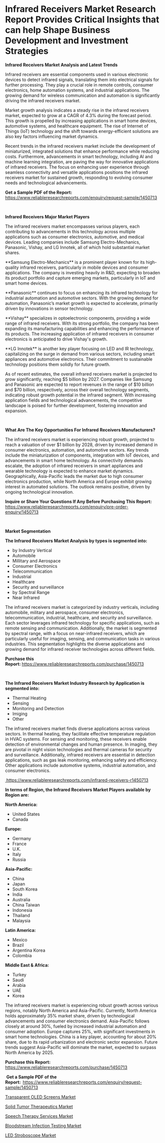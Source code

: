 <p><h1>Infrared Receivers Market Research Report Provides Critical Insights that can help Shape Business Development and Investment Strategies</h1></p><p><strong>Infrared Receivers Market Analysis and Latest Trends</strong></p>
<p><p>Infrared receivers are essential components used in various electronic devices to detect infrared signals, translating them into electrical signals for further processing. They play a crucial role in remote controls, consumer electronics, home automation systems, and industrial applications. The growing demand for wireless communication and automation is significantly driving the infrared receivers market.</p><p>Market growth analysis indicates a steady rise in the infrared receivers market, expected to grow at a CAGR of 4.3% during the forecast period. This growth is propelled by increasing applications in smart home devices, automotive systems, and healthcare equipment. The rise of Internet of Things (IoT) technology and the shift towards energy-efficient solutions are also key factors influencing market dynamics.</p><p>Recent trends in the infrared receivers market include the development of miniaturized, integrated solutions that enhance performance while reducing costs. Furthermore, advancements in smart technology, including AI and machine learning integration, are paving the way for innovative applications of infrared receivers. The focus on enhancing user experience through seamless connectivity and versatile applications positions the infrared receivers market for sustained growth, responding to evolving consumer needs and technological advancements.</p></p>
<p><strong>Get a Sample PDF of the Report:&nbsp;</strong> <a href="https://www.reliableresearchreports.com/enquiry/request-sample/1450713?utm_campaign=2287&utm_medium=2&utm_source=Github&utm_content=ia&utm_term=06042025&utm_id=infrared-receivers">https://www.reliableresearchreports.com/enquiry/request-sample/1450713</a></p>
<p>&nbsp;</p>
<p><strong>Infrared Receivers Major Market Players</strong></p>
<p><p>The infrared receivers market encompasses various players, each contributing to advancements in this technology across multiple applications such as consumer electronics, automotive, and medical devices. Leading companies include Samsung Electro-Mechanics, Panasonic, Vishay, and LG Innotek, all of which hold substantial market shares.</p><p>**Samsung Electro-Mechanics** is a prominent player known for its high-quality infrared receivers, particularly in mobile devices and consumer applications. The company is investing heavily in R&D, expecting to broaden its product portfolio and capture emerging markets, particularly in IoT and smart home devices.</p><p>**Panasonic** continues to focus on enhancing its infrared technology for industrial automation and automotive sectors. With the growing demand for automation, Panasonic’s market growth is expected to accelerate, primarily driven by innovations in sensor technology.</p><p>**Vishay** specializes in optoelectronic components, providing a wide range of infrared receivers. With its strong portfolio, the company has been expanding its manufacturing capabilities and enhancing the performance of its products. The increasing application of infrared receivers in consumer electronics is anticipated to drive Vishay's growth.</p><p>**LG Innotek** is another key player focusing on LED and IR technology, capitalizing on the surge in demand from various sectors, including smart appliances and automotive electronics. Their commitment to sustainable technology positions them solidly for future growth.</p><p>As of recent estimates, the overall infrared receivers market is projected to grow significantly, reaching $5 billion by 2027. Companies like Samsung and Panasonic are expected to report revenues in the range of $10 billion and $70 billion, respectively, across their overall technology segments, indicating robust growth potential in the infrared segment. With increasing application fields and technological advancements, the competitive landscape is poised for further development, fostering innovation and expansion.</p></p>
<p>&nbsp;</p>
<p><strong>What Are The Key Opportunities For Infrared Receivers Manufacturers?</strong></p>
<p><p>The infrared receivers market is experiencing robust growth, projected to reach a valuation of over $1 billion by 2028, driven by increased demand in consumer electronics, automation, and automotive sectors. Key trends include the miniaturization of components, integration with IoT devices, and advancements in smart home technology. As connectivity demands escalate, the adoption of infrared receivers in smart appliances and wearable technology is expected to enhance market dynamics. Geographically, Asia-Pacific leads the market due to high consumer electronics production, while North America and Europe exhibit growing interest in automated solutions. The outlook remains positive, driven by ongoing technological innovation.</p></p>
<p><strong>Inquire or Share Your Questions If Any Before Purchasing This Report:</strong> <a href="https://www.reliableresearchreports.com/enquiry/pre-order-enquiry/1450713?utm_campaign=2287&utm_medium=2&utm_source=Github&utm_content=ia&utm_term=06042025&utm_id=infrared-receivers">https://www.reliableresearchreports.com/enquiry/pre-order-enquiry/1450713</a></p>
<p>&nbsp;</p>
<p><strong>Market Segmentation</strong></p>
<p><strong>The Infrared Receivers Market Analysis by types is segmented into:</strong></p>
<p><ul><li>by Industry Vertical</li><li>Automobile</li><li>Millitary and Aerospace</li><li>Consumer Electronics</li><li>Telecommunication</li><li>Industrial</li><li>Healthcare</li><li>Security and surveillance</li><li>by Spectral Range</li><li>Near Infrared</li></ul></p>
<p><p>The infrared receivers market is categorized by industry verticals, including automobile, military and aerospace, consumer electronics, telecommunication, industrial, healthcare, and security and surveillance. Each sector leverages infrared technology for specific applications, such as remote sensing and communication. Additionally, the market is segmented by spectral range, with a focus on near-infrared receivers, which are particularly useful for imaging, sensing, and communication tasks in various industries. This segmentation highlights the diverse applications and growing demand for infrared receiver technologies across different fields.</p></p>
<p><strong>Purchase this Report:&nbsp;</strong><a href="https://www.reliableresearchreports.com/purchase/1450713?utm_campaign=2287&utm_medium=2&utm_source=Github&utm_content=ia&utm_term=06042025&utm_id=infrared-receivers">https://www.reliableresearchreports.com/purchase/1450713</a></p>
<p>&nbsp;</p>
<p><strong>The Infrared Receivers Market Industry Research by Application is segmented into:</strong></p>
<p><ul><li>Thermal Heating</li><li>Sensing</li><li>Monitoring and Detection</li><li>Imiging</li><li>Other</li></ul></p>
<p><p>The infrared receivers market finds diverse applications across various sectors. In thermal heating, they facilitate effective temperature regulation in HVAC systems. For sensing and monitoring, these receivers enable detection of environmental changes and human presence. In imaging, they are pivotal in night vision technologies and thermal cameras for security and surveillance. Additionally, infrared receivers are essential in detection applications, such as gas leak monitoring, enhancing safety and efficiency. Other applications include automotive systems, industrial automation, and consumer electronics.</p></p>
<p><a href="https://www.reliableresearchreports.com/infrared-receivers-r1450713?utm_campaign=2287&utm_medium=2&utm_source=Github&utm_content=ia&utm_term=06042025&utm_id=infrared-receivers">&nbsp;https://www.reliableresearchreports.com/infrared-receivers-r1450713</a></p>
<p><strong>In terms of Region, the Infrared Receivers Market Players available by Region are:</strong></p>
<p>
    <p> <strong> North America: </strong>
        <ul>
            <li>United States</li>
            <li>Canada</li>
        </ul>
        </p> 
    <p> <strong> Europe: </strong>
        <ul>
            <li>Germany</li>
            <li>France</li>
            <li>U.K.</li>
            <li>Italy</li>
            <li>Russia</li>
        </ul>
        </p> 
    <p> <strong> Asia-Pacific: </strong>
        <ul>
            <li>China</li>
            <li>Japan</li>
            <li>South Korea</li>
            <li>India</li>
            <li>Australia</li>
            <li>China Taiwan</li>
            <li>Indonesia</li>
            <li>Thailand</li>
            <li>Malaysia</li>
        </ul>
        </p> 
    <p> <strong> Latin America: </strong>
        <ul>
            <li>Mexico</li>
            <li>Brazil</li>
            <li>Argentina Korea</li>
            <li>Colombia</li>
        </ul>
        </p> 
    <p> <strong> Middle East & Africa: </strong>
        <ul>
            <li>Turkey</li>
            <li>Saudi</li>
            <li>Arabia</li>
            <li>UAE</li>
            <li>Korea</li>
        </ul>
    </p>
    </p>
<p><p>The infrared receivers market is experiencing robust growth across various regions, notably North America and Asia-Pacific. Currently, North America holds approximately 35% market share, driven by technological advancements and consumer electronics demand. Asia-Pacific follows closely at around 30%, fueled by increased industrial automation and consumer adoption. Europe captures 25%, with significant investments in smart home technologies. China is a key player, accounting for about 20% share, due to its rapid urbanization and electronic sector expansion. Future trends suggest Asia-Pacific will dominate the market, expected to surpass North America by 2025.</p></p>
<p><strong>Purchase this Report: </strong><a href="https://www.reliableresearchreports.com/purchase/1450713?utm_campaign=2287&utm_medium=2&utm_source=Github&utm_content=ia&utm_term=06042025&utm_id=infrared-receivers">https://www.reliableresearchreports.com/purchase/1450713</a></p>
<p>&nbsp;<strong>Get a Sample PDF of the Report:&nbsp;&nbsp;</strong><a href="https://www.reliableresearchreports.com/enquiry/request-sample/1450713?utm_campaign=2287&utm_medium=2&utm_source=Github&utm_content=ia&utm_term=06042025&utm_id=infrared-receivers">https://www.reliableresearchreports.com/enquiry/request-sample/1450713</a></p>
<p><strong></strong></p>
<p><p><a href="https://github.com/amourdeeks8j/Market-Research-Report-List-1/blob/main/transparent-oled-screens-market.md?utm_campaign=2287&utm_medium=2&utm_source=Github&utm_content=ia&utm_term=06042025&utm_id=infrared-receivers">Transparent OLED Screens Market</a></p><p><a href="https://www.linkedin.com/pulse/current-size-growth-projection-solid-tumor-therapeutics-market-gy5xf?utm_campaign=2287&utm_medium=2&utm_source=Github&utm_content=ia&utm_term=06042025&utm_id=infrared-receivers">Solid Tumor Therapeutics Market</a></p><p><a href="https://www.linkedin.com/pulse/insightful-speech-therapy-services-market-report-2025-2032-usgjf?utm_campaign=2287&utm_medium=2&utm_source=Github&utm_content=ia&utm_term=06042025&utm_id=infrared-receivers">Speech Therapy Services Market</a></p><p><a href="https://www.linkedin.com/pulse/market-insights-global-bloodstream-infection-testing-forecast-2xjqf?utm_campaign=2287&utm_medium=2&utm_source=Github&utm_content=ia&utm_term=06042025&utm_id=infrared-receivers">Bloodstream Infection Testing Market</a></p><p><a href="https://github.com/shongranch73/Market-Research-Report-List-1/blob/main/led-stroboscope-market.md?utm_campaign=2287&utm_medium=2&utm_source=Github&utm_content=ia&utm_term=06042025&utm_id=infrared-receivers">LED Stroboscope Market</a></p></p>